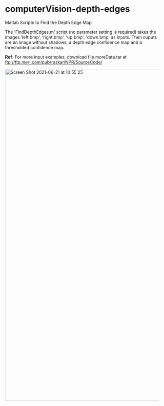 # computerVision-depth-edges
Matlab Scripts to Find the Depth Edge Map

The 'FindDepthEdges.m' script (no parameter setting is required) takes the images 'left.bmp', 'right.bmp', 'up.bmp', 'down.bmp' as inputs. Then ouputs are an image without shadows, a depth edge confidence map and a thresholded confidence map.

**Ref:** For more input examples, download file moreData.tar at ftp://ftp.merl.com/pub/raskar/NPR/SourceCode/

<img width="1088" alt="Screen Shot 2021-06-21 at 10 55 25" src="https://user-images.githubusercontent.com/20106869/122727180-71fcbb00-d27f-11eb-9505-b25493b65cae.png">
